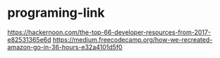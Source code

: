 # programing-link

https://hackernoon.com/the-top-66-developer-resources-from-2017-e82531365e6d
https://medium.freecodecamp.org/how-we-recreated-amazon-go-in-36-hours-e32a4101d5f0
